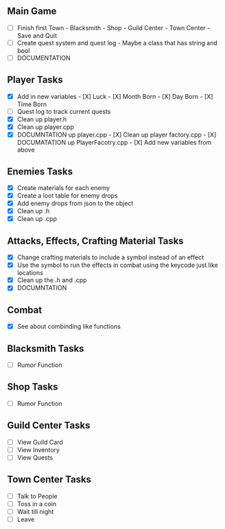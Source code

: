 ## Main Game
  - [ ] Finish first Town
        - Blacksmith
        - Shop
        - Guild Center
        - Town Center
        - Save and Quit
  - [ ] Create quest system and quest log
        - Maybe a class that has string and bool
  - [ ] DOCUMENTATION

## Player Tasks
  - [X] Add in new variables
        - [X] Luck
        - [X] Month Born
        - [X] Day Born
        - [X] Time Born
  - [ ] Quest log to track current quests  
  - [X] Clean up player.h
  - [X] Clean up player.cpp
  - [X] DOCUMNTATION up player.cpp
        - [X] Clean up player factory.cpp
        - [X] DOCUMATATION up PlayerFacotry.cpp
        - [X] Add new variables from above

## Enemies Tasks
  - [X] Create materials for each enemy
  - [X] Create a loot table for enemy drops
  - [X] Add enemy drops from json to the object
  - [X] Clean up .h
  - [X] Clean up .cpp

## Attacks, Effects, Crafting Material Tasks
  - [X] Change crafting materials to include a symbol instead of an effect
  - [X] Use the symbol to run the effects in combat using the keycode just like locations
  - [X] Clean up the .h and .cpp
  - [X] DOCUMNTATION

## Combat
  - [X] See about combinding like functions

## Blacksmith Tasks
  - [ ] Rumor Function

## Shop Tasks
  - [ ] Rumor Function

## Guild Center Tasks
  - [ ] View Guild Card
  - [ ] View Inventory
  - [ ] View Quests

## Town Center Tasks
  - [ ] Talk to People
  - [ ] Toss in a coin
  - [ ] Wait till night
  - [ ] Leave